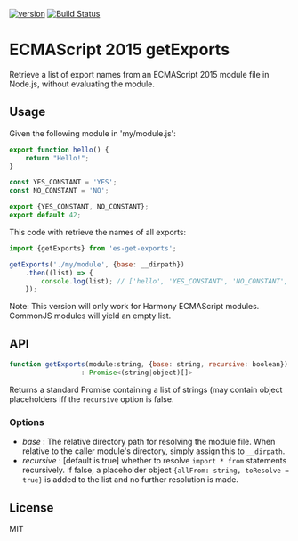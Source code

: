[![version](https://img.shields.io/npm/v/es-get-exports.svg)](https://www.npmjs.org/package/es-get-exports) [![Build Status](https://travis-ci.org/Enet4/es-get-exports.svg?branch=master)](https://travis-ci.org/Enet4/es-get-exports)

# ECMAScript 2015 getExports

Retrieve a list of export names from an ECMAScript 2015 module file in Node.js, without evaluating the module.

## Usage

Given the following module in 'my/module.js':

```javascript
export function hello() {
    return "Hello!";
}

const YES_CONSTANT = 'YES';
const NO_CONSTANT = 'NO';

export {YES_CONSTANT, NO_CONSTANT};
export default 42;
```

This code with retrieve the names of all exports:

```javascript
import {getExports} from 'es-get-exports';

getExports('./my/module', {base: __dirpath})
    .then((list) => {
        console.log(list); // ['hello', 'YES_CONSTANT', 'NO_CONSTANT', 'default']
    });

```

Note: This version will only work for Harmony ECMAScript modules. CommonJS modules will yield an empty list.

## API

```javascript
function getExports(module:string, {base: string, recursive: boolean})
                  : Promise<(string|object)[]>
```

Returns a standard Promise containing a list of strings (may contain object placeholders iff the `recursive` option is false.

### Options

 - _base_ : The relative directory path for resolving the module file. When relative to the caller module's directory, simply assign this to `__dirpath`.
 - _recursive_ : [default is true] whether to resolve `import * from` statements recursively. If false, a placeholder object `{allFrom: string, toResolve = true}` is added to the list and no further resolution is made.

## License

MIT
